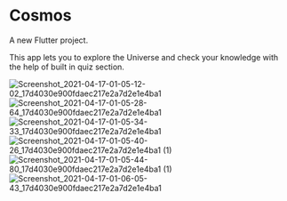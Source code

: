 
# Cosmos

A new Flutter project.

This app lets you to explore the Universe and check your knowledge with the help of built in quiz section. 




![Screenshot_2021-04-17-01-05-12-02_17d4030e900fdaec217e2a7d2e1e4ba1](https://user-images.githubusercontent.com/64468853/115076852-c64f8b80-9f1a-11eb-93ae-e0871dd02a56.jpg)
![Screenshot_2021-04-17-01-05-28-64_17d4030e900fdaec217e2a7d2e1e4ba1](https://user-images.githubusercontent.com/64468853/115076855-c780b880-9f1a-11eb-834b-b02f2e4f6d51.jpg)
![Screenshot_2021-04-17-01-05-34-33_17d4030e900fdaec217e2a7d2e1e4ba1](https://user-images.githubusercontent.com/64468853/115076857-c8b1e580-9f1a-11eb-80d9-23ee566487d6.jpg)
![Screenshot_2021-04-17-01-05-40-26_17d4030e900fdaec217e2a7d2e1e4ba1 (1)](https://user-images.githubusercontent.com/64468853/115076859-c8b1e580-9f1a-11eb-941b-f5f5d08ce997.jpg)
![Screenshot_2021-04-17-01-05-44-80_17d4030e900fdaec217e2a7d2e1e4ba1 (1)](https://user-images.githubusercontent.com/64468853/115076861-c94a7c00-9f1a-11eb-860f-b287d3e3357c.jpg)
![Screenshot_2021-04-17-01-06-05-43_17d4030e900fdaec217e2a7d2e1e4ba1](https://user-images.githubusercontent.com/64468853/115076863-c9e31280-9f1a-11eb-8609-c8de92908436.jpg)
